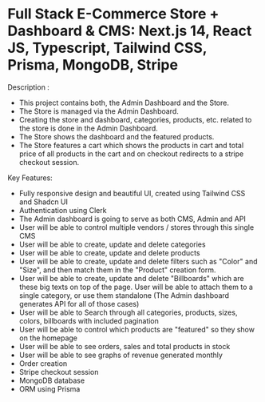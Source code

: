 # Full Stack E-Commerce Store + Dashboard & CMS: Next.js 14, React JS, Typescript, Tailwind CSS, Prisma, MongoDB, Stripe

Description : 

- This project contains both, the Admin Dashboard and the Store.
- The Store is managed via the Admin Dashboard.
- Creating the store and dashboard, categories, products, etc. related to the store is 
done in the Admin Dashboard.
- The Store shows the dashboard and the featured products. 
- The Store features a cart which shows the products in cart and total price of all 
products in the cart and on checkout redirects to a stripe checkout session.


Key Features:

- Fully responsive design and beautiful UI, created using Tailwind CSS and Shadcn UI 
- Authentication using Clerk 
- The Admin dashboard is going to serve as both CMS, Admin and API
- User will be able to control multiple vendors / stores through this single CMS 
- User will be able to create, update and delete categories
- User will be able to create, update and delete products
- User will be able to create, update and delete filters such as "Color" and "Size", and then match them in the "Product" creation form.
- User will be able to create, update and delete "Billboards" which are these big texts on top of the page. User will be able to attach them to a single category, or use them standalone (The Admin dashboard generates API for all of those cases)
- User will be able to Search through all categories, products, sizes, colors, billboards with included pagination
- User will be able to control which products are "featured" so they show on the homepage
- User will be able to see orders, sales and total products in stock
- User will be able to see graphs of revenue generated monthly
- Order creation
- Stripe checkout session
- MongoDB database
- ORM using Prisma